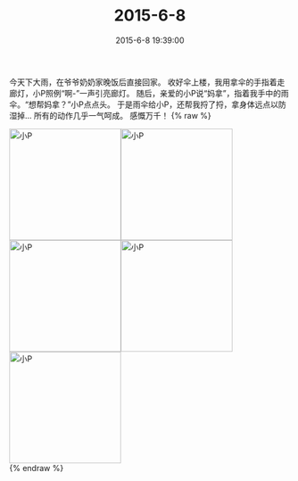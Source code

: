 ﻿---
title: "2015-6-8"
date: 2015-6-8 19:39:00
tags:
categories: 妈妈
---
今天下大雨，在爷爷奶奶家晚饭后直接回家。
收好伞上楼，我用拿伞的手指着走廊灯，小P照例“啊-”一声引亮廊灯。
随后，亲爱的小P说“妈拿”，指着我手中的雨伞。“想帮妈拿？”小P点点头。
于是雨伞给小P，还帮我捋了捋，拿身体远点以防湿掉…
所有的动作几乎一气呵成。
感慨万千！
{% raw %}
<div style="width:500 px">
<div style="float:left; width:100 px"><img src="/images/微信图片_20171011094238.jpg" width="200" alt="小P"></div>
<div style="float:left; width:100 px"><img src="/images/微信图片_20171011094253.jpg" width="200" alt="小P"></div>
<div style="float:left; width:100 px"><img src="/images/微信图片_20171011094302.jpg" width="200" alt="小P"></div>
<div style="float:left; width:100 px"><img src="/images/微信图片_20171011094310.jpg" width="200" alt="小P"></div>
<div style="float:left; width:100 px"><img src="/images/微信图片_20171011094319.jpg" width="200" alt="小P"></div>
<div style="clear:both"></div>
</div>
{% endraw %}